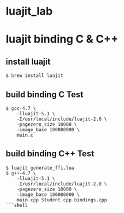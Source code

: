 luajit_lab
===

# luajit binding C & C++

## install luajit

```shell
$ brew install luajit
```

## build binding C Test

```shell
$ gcc-4.7 \
    -lluajit-5.1 \
    -I/usr/local/include/luajit-2.0 \
    -pagezero_size 10000 \
    -image_base 100000000 \
    main.c
```

## build binding C++ Test

```shell
$ luajit generate_ffi.lua
$ g++-4.7 \
    -lluajit-5.1 \
    -I/usr/local/include/luajit-2.0 \
    -pagezero_size 10000 \
    -image_base 100000000 \
    main.cpp Student.cpp bindings.cpp
```shell
